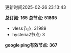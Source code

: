 更新时间2025-02-26 23:13:43

**总订阅: 165**
**总节点: 51865**
- vless节点: 31989
- hysteria2节点: 3

**google ping有效节点: 367**
